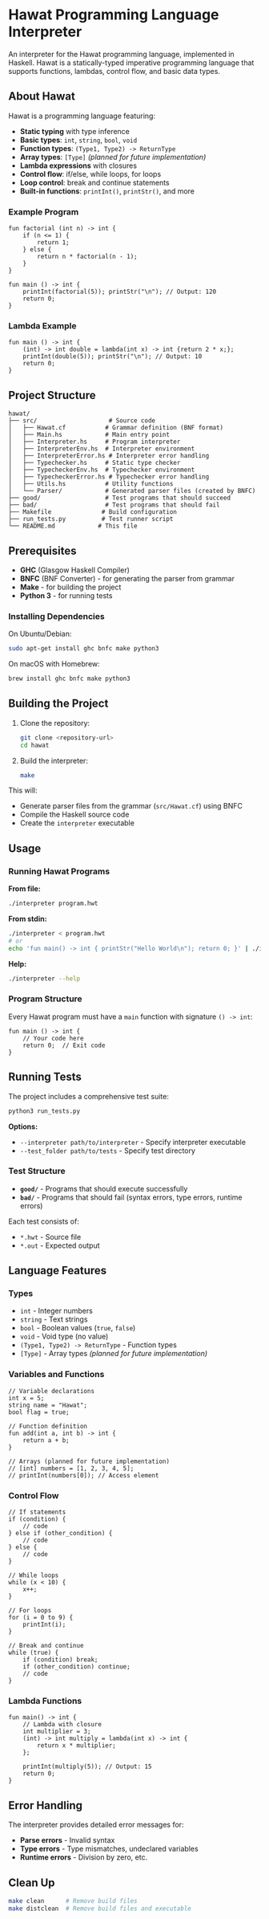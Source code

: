 # Hawat Programming Language Interpreter

An interpreter for the Hawat programming language, implemented in Haskell. Hawat is a statically-typed imperative programming language that supports 
functions, lambdas, control flow, and basic data types.

## About Hawat

Hawat is a programming language featuring:

- **Static typing** with type inference
- **Basic types**: `int`, `string`, `bool`, `void`
- **Function types**: `(Type1, Type2) -> ReturnType`
- **Array types**: `[Type]` *(planned for future implementation)*
- **Lambda expressions** with closures
- **Control flow**: if/else, while loops, for loops
- **Loop control**: break and continue statements
- **Built-in functions**: `printInt()`, `printStr()`, and more

### Example Program

```hawat
fun factorial (int n) -> int {
    if (n <= 1) {
        return 1;
    } else {
        return n * factorial(n - 1);
    }
}

fun main () -> int {
    printInt(factorial(5)); printStr("\n"); // Output: 120
    return 0;
}
```

### Lambda Example

```hawat
fun main () -> int {
    (int) -> int double = lambda(int x) -> int {return 2 * x;};
    printInt(double(5)); printStr("\n"); // Output: 10
    return 0;
}
```

## Project Structure

```
hawat/
├── src/                    # Source code
│   ├── Hawat.cf           # Grammar definition (BNF format)
│   ├── Main.hs            # Main entry point
│   ├── Interpreter.hs     # Program interpreter
│   ├── InterpreterEnv.hs  # Interpreter environment
│   ├── InterpreterError.hs # Interpreter error handling
│   ├── Typechecker.hs     # Static type checker
│   ├── TypecheckerEnv.hs  # Typechecker environment
│   ├── TypecheckerError.hs # Typechecker error handling
│   ├── Utils.hs           # Utility functions
│   └── Parser/            # Generated parser files (created by BNFC)
├── good/                  # Test programs that should succeed
├── bad/                   # Test programs that should fail
├── Makefile              # Build configuration
├── run_tests.py          # Test runner script
└── README.md            # This file
```

## Prerequisites

- **GHC** (Glasgow Haskell Compiler)
- **BNFC** (BNF Converter) - for generating the parser from grammar
- **Make** - for building the project
- **Python 3** - for running tests

### Installing Dependencies

On Ubuntu/Debian:
```bash
sudo apt-get install ghc bnfc make python3
```

On macOS with Homebrew:
```bash
brew install ghc bnfc make python3
```

## Building the Project

1. Clone the repository:
   ```bash
   git clone <repository-url>
   cd hawat
   ```

2. Build the interpreter:
   ```bash
   make
   ```

This will:
- Generate parser files from the grammar (`src/Hawat.cf`) using BNFC
- Compile the Haskell source code
- Create the `interpreter` executable

## Usage

### Running Hawat Programs

**From file:**
```bash
./interpreter program.hwt
```

**From stdin:**
```bash
./interpreter < program.hwt
# or
echo 'fun main() -> int { printStr("Hello World\n"); return 0; }' | ./interpreter
```

**Help:**
```bash
./interpreter --help
```

### Program Structure

Every Hawat program must have a `main` function with signature `() -> int`:

```hawat
fun main () -> int {
    // Your code here
    return 0;  // Exit code
}
```

## Running Tests

The project includes a comprehensive test suite:

```bash
python3 run_tests.py
```

**Options:**
- `--interpreter path/to/interpreter` - Specify interpreter executable
- `--test_folder path/to/tests` - Specify test directory

### Test Structure

- **`good/`** - Programs that should execute successfully
- **`bad/`** - Programs that should fail (syntax errors, type errors, runtime errors)

Each test consists of:
- `*.hwt` - Source file
- `*.out` - Expected output

## Language Features

### Types

- `int` - Integer numbers
- `string` - Text strings  
- `bool` - Boolean values (`true`, `false`)
- `void` - Void type (no value)
- `(Type1, Type2) -> ReturnType` - Function types
- `[Type]` - Array types *(planned for future implementation)*

### Variables and Functions

```hawat
// Variable declarations
int x = 5;
string name = "Hawat";
bool flag = true;

// Function definition
fun add(int a, int b) -> int {
    return a + b;
}

// Arrays (planned for future implementation)
// [int] numbers = [1, 2, 3, 4, 5];
// printInt(numbers[0]); // Access element
```

### Control Flow

```hawat
// If statements
if (condition) {
    // code
} else if (other_condition) {
    // code  
} else {
    // code
}

// While loops
while (x < 10) {
    x++;
}

// For loops
for (i = 0 to 9) {
    printInt(i);
}

// Break and continue
while (true) {
    if (condition) break;
    if (other_condition) continue;
    // code
}
```

### Lambda Functions

```hawat
fun main() -> int {
    // Lambda with closure
    int multiplier = 3;
    (int) -> int multiply = lambda(int x) -> int {
        return x * multiplier;
    };
    
    printInt(multiply(5)); // Output: 15
    return 0;
}
```

## Error Handling

The interpreter provides detailed error messages for:

- **Parse errors** - Invalid syntax
- **Type errors** - Type mismatches, undeclared variables
- **Runtime errors** - Division by zero, etc.

## Clean Up

```bash
make clean      # Remove build files
make distclean  # Remove build files and executable
```
